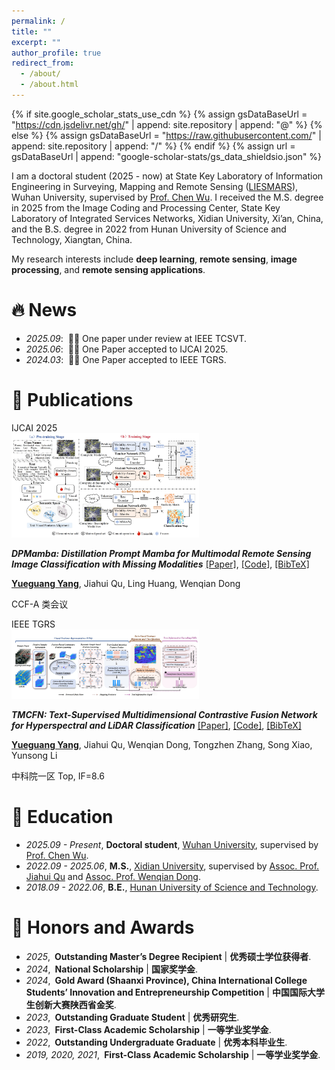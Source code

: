 ```yaml
---
permalink: /
title: ""
excerpt: ""
author_profile: true
redirect_from: 
  - /about/
  - /about.html
---
```


{% if site.google_scholar_stats_use_cdn %}
{% assign gsDataBaseUrl = "https://cdn.jsdelivr.net/gh/" | append: site.repository | append: "@" %}
{% else %}
{% assign gsDataBaseUrl = "https://raw.githubusercontent.com/" | append: site.repository | append: "/" %}
{% endif %}
{% assign url = gsDataBaseUrl | append: "google-scholar-stats/gs_data_shieldsio.json" %}

<span class='anchor' id='about-me'></span>

I am a doctoral student (2025 - now) at State Key Laboratory of Information Engineering in Surveying, Mapping and Remote Sensing ([LIESMARS](https://liesmars.whu.edu.cn/)), Wuhan University, supervised by [Prof. Chen Wu](https://jszy.whu.edu.cn/wuchen/zh_CN/index.htm). I received the M.S. degree in 2025 from the Image Coding and Processing Center, State Key Laboratory of Integrated Services Networks, Xidian University, Xi’an, China, and the B.S. degree in 2022 from Hunan University of Science and Technology, Xiangtan, China.

My research interests include **deep learning**, **remote sensing**, **image processing**, and **remote sensing applications**. 


<!-- (You can also use google scholar badge <a href='https://scholar.google.com/citations?user=4v566vcAAAAJ'><img src="https://img.shields.io/endpoint?url={{ url | url_encode }}&logo=Google%20Scholar&labelColor=f6f6f6&color=9cf&style=flat&label=citations"></a>). -->

# 🔥 News
- *2025.09*: &nbsp;📖📖 One paper under review at IEEE TCSVT.
- *2025.06*: &nbsp;🎉🎉 One Paper accepted to IJCAI 2025. 
- *2024.03*: &nbsp;🎉🎉 One Paper accepted to IEEE TGRS. 

# 📝 Publications 
<!--------------- Begin -------------------------------------------------->
<div class='paper-box'><div class='paper-box-image'><div><div class="badge">IJCAI 2025</div><img src='images/DPMamba.png' alt="sym" width="300"></div></div>
<div class='paper-box-text' markdown="1">

***DPMamba: Distillation Prompt Mamba for Multimodal Remote Sensing Image Classification with Missing Modalities*** [[Paper]](https://www.ijcai.org/proceedings/2025/248), [[Code]](https://github.com/Jiahuiqu/DPMamba), [[BibTeX]]()

**<u>Yueguang Yang</u>**, Jiahui Qu, Ling Huang, Wenqian Dong

CCF-A 类会议 <span class="show_paper_citations" data="ZpxXejIAAAAJ:u-x6o8ySG0sC"></span>
</div>
</div>
<!--------------- End ------------------------>

<!--------------- Begin -------------------------------------------------->
<div class='paper-box'><div class='paper-box-image'><div><div class="badge">IEEE TGRS</div><img src='images/TMCFN.png' alt="sym" width="300"></div></div>
<div class='paper-box-text' markdown="1">

***TMCFN: Text-Supervised Multidimensional Contrastive Fusion Network for Hyperspectral and LiDAR Classification*** [[Paper]](https://ieeexplore.ieee.org/document/10462155), [[Code]](https://github.com/Jiahuiqu/TMCFN-for-Hyperspectral-and-LiDAR-classification), [[BibTeX]]()

**<u>Yueguang Yang</u>**, Jiahui Qu, Wenqian Dong, Tongzhen Zhang, Song Xiao, Yunsong Li

中科院一区 Top, IF=8.6 <span class="show_paper_citations" data="ZpxXejIAAAAJ:u-x6o8ySG0sC"></span>
</div>
</div>
<!--------------- End ------------------------>



<!--------------- Begin -------------------------------------------------->
<!-- - [Lorem ipsum dolor sit amet, consectetur adipiscing elit. Vivamus ornare aliquet ipsum, ac tempus justo dapibus sit amet](https://github.com), A, B, C, **CVPR 2020** -->
<!--------------- End ---------------------- -->
<!--------------- Begin -------------------------------------------------->
<!-- <div class='paper-box'><div class='paper-box-image'><div><div class="badge">IEEE TGRS</div><img src='images/TMCFN.png' alt="sym" width="300"></div></div>
<div class='paper-box-text' markdown="1">

***TMCFN: Text-Supervised Multidimensional Contrastive Fusion Network for Hyperspectral and LiDAR Classification*** [[Paper]](https://doi.org/10.1109/tgrs.2025.3574799), [[arXiv]](https://arxiv.org/abs/2406.1335), [[Code]](https://github.com/CUG-BEODL/MS2TAN), [[BibTeX]](#bibtex-ms2tan)

**<u>Yueguang Yang</u>**, Jiahui Qu, Wenqian Dong, Tongzhen Zhang, Song Xiao, Yunsong Li

中科院一区 Top, IF=8.6 <span class="show_paper_citations" data="ZpxXejIAAAAJ:u-x6o8ySG0sC"></span>
</div>
</div> -->
<!--------------- End ------------------------>



# 📖 Education
- *2025.09 - Present*, **Doctoral student**, [Wuhan University](https://www.whu.edu.cn/), supervised by [Prof. Chen Wu](https://jszy.whu.edu.cn/wuchen/zh_CN/index.htm).
- *2022.09 - 2025.06*, **M.S.**, [Xidian University](https://www.xidian.edu.cn/), supervised by [Assoc. Prof. Jiahui Qu](http://www.lianpp.com/xidian/smu_web/jhqu/index.html) and [Assoc. Prof. Wenqian Dong](https://faculty.xidian.edu.cn/DWQ1/zh_CN/index.htm). 
- *2018.09 - 2022.06*, **B.E.**, [Hunan University of Science and Technology](https://www.hnust.edu.cn/). 

<!-- 备选Emoji：🎖🏅💎🏆 -->
# 🏅 Honors and Awards
- *2025*,&ensp;**Outstanding Master’s Degree Recipient** \| **优秀硕士学位获得者**.
- *2024*,&ensp;**National Scholarship** \| **国家奖学金**.
- *2024*,&ensp;**Gold Award (Shaanxi Province), China International College Students’ Innovation and Entrepreneurship Competition** \| **中国国际大学生创新大赛陕西省金奖**.
- *2023*,&ensp;**Outstanding Graduate Student** \| **优秀研究生**.
- *2023*,&ensp;**First-Class Academic Scholarship** \| **一等学业奖学金**.
- *2022*,&ensp;**Outstanding Undergraduate Graduate** \| **优秀本科毕业生**.
- *2019, 2020, 2021*,&ensp;**First-Class Academic Scholarship** \| **一等学业奖学金**.

<!-- # 💬 Invited Talks
- *2021.06*, Lorem ipsum dolor sit amet, consectetur adipiscing elit. Vivamus ornare aliquet ipsum, ac tempus justo dapibus sit amet. 
- *2021.03*, Lorem ipsum dolor sit amet, consectetur adipiscing elit. Vivamus ornare aliquet ipsum, ac tempus justo dapibus sit amet.  \| [\[video\]](https://github.com/)

# 💻 Internships
- *2019.05 - 2020.02*, [Lorem](https://github.com/), China. -->